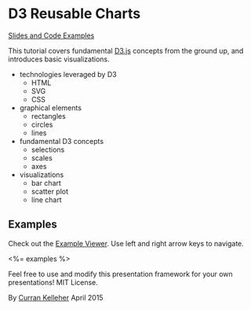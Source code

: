 # D3 Reusable Charts

[Slides and Code Examples](http://curran.github.io/screencasts/d3ReusableCharts/examples/viewer/#/)

This tutorial covers fundamental [D3.js](http://d3js.org/) concepts from the ground up, and introduces basic visualizations.

 * technologies leveraged by D3
   * HTML
   * SVG
   * CSS
 * graphical elements
   * rectangles
   * circles
   * lines
 * fundamental D3 concepts
   * selections
   * scales
   * axes
 * visualizations
   * bar chart
   * scatter plot
   * line chart

## Examples

Check out the [Example Viewer](http://curran.github.io/screencasts/introToD3/examples/viewer/#/1). Use left and right arrow keys to navigate.

<%= examples %>

Feel free to use and modify this presentation framework for your own presentations! MIT License.

By [Curran Kelleher](https://github.com/curran/portfolio) April 2015
